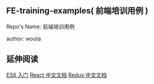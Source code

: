 ## FE-training-examples( 前端培训用例 )

Repo's Name: 前端培训用例

author: woota


## 延伸阅读

[ES6 入门](http://es6.ruanyifeng.com/)
[React 中文文档](http://reactjs.cn/react/docs/getting-started.html)
[Redux 中文文档](http://cn.redux.js.org/)

